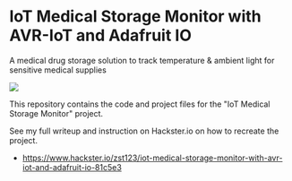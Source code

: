 # IoT Medical Storage Monitor with AVR-IoT and Adafruit IO

A medical drug storage solution to track temperature & ambient light for sensitive medical supplies

![](https://hackster.imgix.net/uploads/attachments/1236722/cover-image_k7bycztqXu.gif?auto=compress&gifq=35&w=540&h=405&fit=min)

This repository contains the code and project files for the "IoT Medical Storage Monitor" project.

See my full writeup and instruction on Hackster.io on how to recreate the project.

- https://www.hackster.io/zst123/iot-medical-storage-monitor-with-avr-iot-and-adafruit-io-81c5e3
